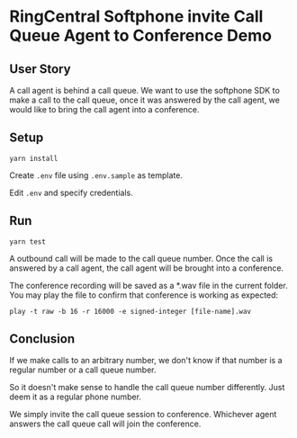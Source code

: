 # RingCentral Softphone invite Call Queue Agent to Conference Demo

## User Story

A call agent is behind a call queue. We want to use the softphone SDK to make a
call to the call queue, once it was answered by the call agent, we would like to
bring the call agent into a conference.

## Setup

```
yarn install
```

Create `.env` file using `.env.sample` as template.

Edit `.env` and specify credentials.

## Run

```
yarn test
```

A outbound call will be made to the call queue number. Once the call is answered
by a call agent, the call agent will be brought into a conference.

The conference recording will be saved as a *.wav file in the current folder.
You may play the file to confirm that conference is working as expected:

```shell
play -t raw -b 16 -r 16000 -e signed-integer [file-name].wav
```

## Conclusion

If we make calls to an arbitrary number, we don't know if that number is a
regular number or a call queue number.

So it doesn't make sense to handle the call queue number differently. Just deem
it as a regular phone number.

We simply invite the call queue session to conference. Whichever agent answers
the call queue call will join the conference.
